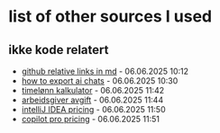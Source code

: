 # list of other sources I used

## ikke kode relatert

- [github relative links in md](https://stackoverflow.com/questions/7653483/github-relative-link-in-markdown-file) - 06.06.2025 10:12
- [how to export ai chats](https://github.com/orgs/community/discussions/57190) - 06.06.2025 10:30
- [timelønn kalkulator](https://dinkalkulator.no/diverse/timelonn/) - 06.06.2025 11:42
- [arbeidsgiver avgift](https://www.skatteetaten.no/satser/arbeidsgiveravgift/) - 06.06.2025 11:44
- [intelliJ IDEA pricing](https://www.jetbrains.com/idea/buy/?section=commercial&billing=yearly) - 06.06.2025 11:50
- [copilot pro pricing](https://github.com/features/copilot#pricing) - 06.06.2025 11:51
